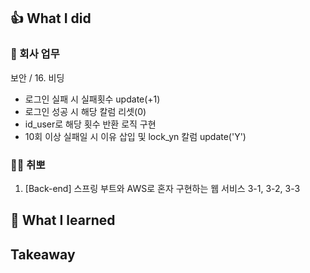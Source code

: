 ## 👍 What I did
### 💸 회사 업무
보안 / 16. 비딩 
- 로그인 실패 시 실패횟수 update(+1)
- 로그인 성공 시 해당 칼럼 리셋(0) 
- id_user로 해당 횟수 반환 로직 구현
- 10회 이상 실패일 시 이유 삽입 및 lock_yn 칼럼 update('Y')
### 👩‍💻 취뽀
1. [Back-end] 스프링 부트와 AWS로 혼자 구현하는 웹 서비스 3-1, 3-2, 3-3
## 👊 What I learned
## Takeaway